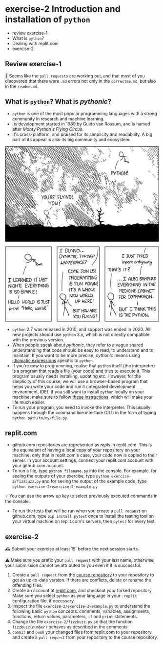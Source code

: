 # exercise-2 Introduction and installation of `python`

* review exercise-1
* What is `python`?
* Dealing with replit.com
* exercise-2

## Review exercise-1

👏 Seems like the `pull requests` are working out, and that most of you discovered that there were `.md` errors not only in the `correctme.md`, but also in the `readme.md`.

## What is `python`? What is *pythonic*?

* `python` is one of the most popular programming languages with a strong community in research and machine learning. 
* Its development started in 1989 by Guido van Rossum, and is named after *Monty Python's Flying Circus*.
* It's cross-platform, and praised for its simplicity and readability. A big part of its appeal is also its big community and ecosystem.

![python](img/python.png)

* `python` 2.7 was released in 2010, and support was ended in 2020. All new projects should use `python` 3.x, which is not directly compatible with the previous version. 
* When people speak about *pythonic*, they refer to a vague shared understanding that code should be easy to read, to understand and to maintain. If you want to be more precise, *pythonic* means using [idiomatic expressions](https://docs.python-guide.org/writing/style/#idioms) specific to `python`.
* If you're new to programming, realise that `python` itself (the interpreter) is a program that reads a file (your code) and tries to execute it. This program usually needs installing, updating etc. However, for the simplicity of this course, we will use a browser-based program that helps you write your code and run it (integrated development environment, IDE). If you still want to install `python` locally on your machine, make sure to follow [these instructions](https://docs.python-guide.org/starting/installation/), which will make your life much easier.
* To run your program, you need to invoke the interpreter. This usually happens through the command line interface (CLI) in the form of typing `python path/to/my/file.py`.

## replit.com

* github.com repositories are represented as *repls* in replit.com. This is the equivalent of having a local copy of your repository on your machine, only that in replit.com's case, your code now is copied to their server. In your account settings, connect your replit.com account with your github.com account.
* To run a file, type `python filename.py` into the console. For example, for seeing the outputs of your exercise, type `python exercise-2/fizzbuzz.py` and for seeing the output of the example code, type `python exercise-2/exercise-2-example.py`


💡 You can use the arrow up key to select previously executed commands in the console.

* To run the tests that will be run when you create a `pull request` on github.com, type `pip install pytest` once to install the testing tool on your virtual machine on replit.com's servers, then `pytest` for every test.

## exercise-2

🕰 Submit your exercise at least 15' before the next session starts. 

⚠️ Make sure you prefix your `pull request` with your last name, otherwise your submission cannot be attributed to you even if it is successful.

1. Create a `pull request` from the [course repository](https://github.com/Aequivinius/uibk-python) to your repository to get an up-to-date version. If there are conflicts, delete or rename the offending files.
2. Create an account at [replit.com](Replit.com), and checkout *your* forked repository. Make sure you select `python` as your language in your `.replit` configuration file, if necessary. 
3. Inspect the file `exercise-2/exercise-2-example.py` to understand the following basic `python` concepts: comments, variables, assignments, functions, return values, parameters, `if` and `print` statements.
4. Change the file `exercise-2/fizzbuzz.py` so that the function `fizzbuzz(number)` behaves as described in the comments.
5. `commit` and `push` your changed files from replit.com to your repository, and create a `pull request` from your repository to the course repository.
